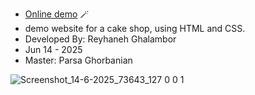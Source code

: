 - [Online demo](https://joyful-beijinho-cb2484.netlify.app/) 🪄
- demo website for a cake shop, using HTML and CSS.
- Developed By: Reyhaneh Ghalambor
- Jun 14 - 2025
- Master: Parsa Ghorbanian
  
![Screenshot_14-6-2025_73643_127 0 0 1](https://github.com/user-attachments/assets/b4b3050b-a671-45f1-960b-d0499e6ecd6b)
